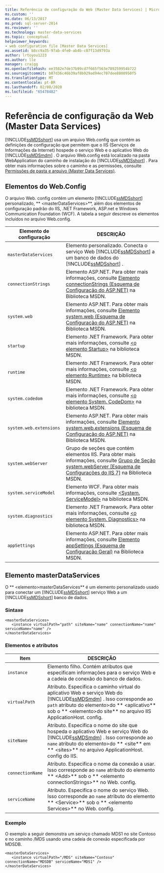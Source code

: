 ```yaml
---
title: Referência de configuração da Web (Master Data Services) | Microsoft Docs
ms.custom: ''
ms.date: 06/13/2017
ms.prod: sql-server-2014
ms.reviewer: ''
ms.technology: master-data-services
ms.topic: conceptual
helpviewer_keywords:
- web configuration file [Master Data Services]
ms.assetid: b8cc9a35-97ab-4fe0-ab4b-c07f13d9793a
author: lrtoyou1223
ms.author: lle
manager: craigg
ms.openlocfilehash: ee3582e7de37b99cd7f665f563e789259954b722
ms.sourcegitcommit: b87d36c46b39af8b929ad94ec707dee8800950f5
ms.translationtype: MT
ms.contentlocale: pt-BR
ms.lasthandoff: 02/08/2020
ms.locfileid: "65478482"
---
```

# <a name="web-configuration-reference-master-data-services"></a>Referência de configuração da Web (Master Data Services)
  
  [!INCLUDE[ssMDSshort](../includes/ssmdsshort-md.md)] usa um arquivo Web.config que contém as definições de configuração que permitem que o IIS (Serviços de Informações da Internet) hospede o serviço Web e o aplicativo Web do [!INCLUDE[ssMDSmdm](../includes/ssmdsmdm-md.md)] . O arquivo Web.config está localizado na pasta WebApplication do caminho de instalação do [!INCLUDE[ssMDSshort](../includes/ssmdsshort-md.md)] . Para obter mais informações sobre o caminho e as permissões, consulte [Permissões de pasta e arquivo &#40;Master Data Services&#41;](folder-and-file-permissions-master-data-services.md).  
  
## <a name="webconfig-elements"></a>Elementos do Web.Config  
 O arquivo Web. config contém um elemento [!INCLUDE[ssMDSshort](../includes/ssmdsshort-md.md)] personalizado, ** \<masterDataServices>**, além dos elementos de configuração padrão do IIS, .NET Framework, ASP.net e Windows Communication Foundation (WCF). A tabela a seguir descreve os elementos incluídos no arquivo Web.config.  
  
|Elemento de configuração|DESCRIÇÃO|  
|---------------------------|-----------------|  
|`masterDataServices`|Elemento personalizado. Conecta o serviço Web [!INCLUDE[ssMDSshort](../includes/ssmdsshort-md.md)] a um banco de dados do [!INCLUDE[ssMDSshort](../includes/ssmdsshort-md.md)] .|  
|`connectionStrings`|Elemento ASP.NET. Para obter mais informações, consulte [Elemento connectionStrings (Esquema de Configuração do ASP.NET)](https://go.microsoft.com/fwlink/?LinkId=178347) na Biblioteca MSDN.|  
|`system.web`|Elemento ASP.NET. Para obter mais informações, consulte [Elemento system.web (Esquema de Configuração do ASP.NET)](https://go.microsoft.com/fwlink/?LinkId=178348) na Biblioteca MSDN.|  
|`startup`|Elemento .NET Framework. Para obter mais informações, consulte [ \<o elemento Startup>](https://go.microsoft.com/fwlink/?LinkId=178349) na biblioteca MSDN.|  
|`runtime`|Elemento .NET Framework. Para obter mais informações, consulte [ \<o elemento Runtime>](https://go.microsoft.com/fwlink/?LinkId=178350) na biblioteca MSDN.|  
|`system.codedom`|Elemento .NET Framework. Para obter mais informações, consulte [ \<o elemento System. CodeDom>](https://go.microsoft.com/fwlink/?LinkId=178351) na biblioteca MSDN.|  
|`system.web.extensions`|Elemento ASP.NET. Para obter mais informações, consulte [Elemento system.web.extensions (Esquema de Configuração do ASP.NET)](https://go.microsoft.com/fwlink/?LinkId=178352) na Biblioteca MSDN.|  
|`system.webServer`|Grupo de seções que contém elementos IIS. Para obter mais informações, consulte [Grupo de Seção system.webServer \[Esquema de Configurações do IIS 7\]](https://go.microsoft.com/fwlink/?LinkId=178353) na Biblioteca MSDN.|  
|`system.serviceModel`|Elemento WCF. Para obter mais informações, consulte [ \<System. ServiceModel>](https://go.microsoft.com/fwlink/?LinkId=178354) na biblioteca MSDN.|  
|`system.diagnostics`|Elemento .NET Framework. Para obter mais informações, consulte [ \<o elemento System. Diagnostics>](https://go.microsoft.com/fwlink/?LinkId=178355) na biblioteca MSDN.|  
|`appSettings`|Elemento ASP.NET. Para obter mais informações, consulte [Elemento appSettings (Esquema de Configuração Geral)](https://go.microsoft.com/fwlink/?LinkId=178356) na Biblioteca MSDN.|  
  
## <a name="masterdataservices-element"></a>Elemento masterDataServices  
 O ** \<elemento>masterDataServices** é um elemento personalizado usado para conectar um [!INCLUDE[ssMDSshort](../includes/ssmdsshort-md.md)] serviço Web a um [!INCLUDE[ssMDSshort](../includes/ssmdsshort-md.md)] banco de dados.  
  
### <a name="syntax"></a>Sintaxe  
  
```  
<masterDataServices>  
   <instance virtualPath="path" siteName="name" connectionName="name" serviceName="name" />  
</masterDataServices>  
```  
  
### <a name="elements-and-attributes"></a>Elementos e atributos  
  
|Item|DESCRIÇÃO|  
|----------|-----------------|  
|`instance`|Elemento filho. Contém atributos que especificam informações para o serviço Web e a cadeia de conexão do banco de dados.|  
|`virtualPath`|Atributo. Especifica o caminho virtual do aplicativo Web e serviço Web do [!INCLUDE[ssMDSmdm](../includes/ssmdsmdm-md.md)] . Isso corresponde ao `path` atributo do elemento>do ** \<aplicativo** sob o ** \<elemento>do site** no arquivo IIS ApplicationHost. config.|  
|`siteName`|Atributo. Especifica o nome do site que hospeda o aplicativo Web e serviço Web do [!INCLUDE[ssMDSmdm](../includes/ssmdsmdm-md.md)] . Isso corresponde ao `name` atributo do elemento>do ** \<site** em ** \<sites>** no arquivo ApplicationHost. config do IIS.|  
|`connectionName`|Atributo. Especifica o nome da conexão a usar. Isso corresponde ao `name` atributo do elemento ** \<Add>** sob o ** \<elemento connectionStrings>** no Web. config.|  
|`serviceName`|Atributo. Especifica o nome do serviço Web. Isso corresponde ao `name` atributo do elemento ** \<Service>** sob o ** \<elemento Services>** no Web. config.|  
  
### <a name="example"></a>Exemplo  
 O exemplo a seguir demonstra um serviço chamado MDS1 no site Contoso e no caminho /MDS usando uma cadeia de conexão especificada por MDSDB.  
  
```  
<masterDataServices>  
   <instance virtualPath="/MDS" siteName="Contoso" connectionName="MDSDB" serviceName="MDS1" />  
</masterDataServices>  
```  
  
  
